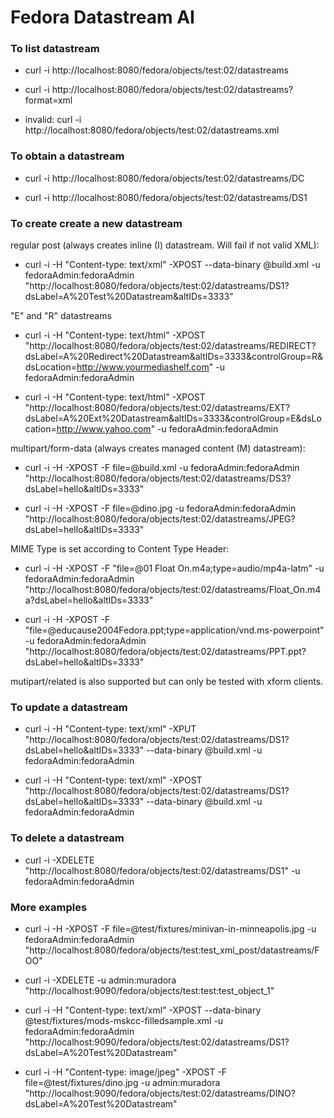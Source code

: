 # Fedora Datastream AI

### To list datastream
* curl -i http://localhost:8080/fedora/objects/test:02/datastreams

* curl -i http://localhost:8080/fedora/objects/test:02/datastreams?format=xml

* invalid: curl -i http://localhost:8080/fedora/objects/test:02/datastreams.xml
    
### To obtain a datastream
* curl -i http://localhost:8080/fedora/objects/test:02/datastreams/DC

* curl -i http://localhost:8080/fedora/objects/test:02/datastreams/DS1

### To create create a new datastream
 
regular post (always creates inline (I) datastream.  Will fail if not valid XML):
* curl -i -H "Content-type: text/xml" -XPOST --data-binary @build.xml -u fedoraAdmin:fedoraAdmin "http://localhost:8080/fedora/objects/test:02/datastreams/DS1?dsLabel=A%20Test%20Datastream&altIDs=3333" 

"E" and "R" datastreams
* curl -i -H "Content-type: text/html" -XPOST "http://localhost:8080/fedora/objects/test:02/datastreams/REDIRECT?dsLabel=A%20Redirect%20Datastream&altIDs=3333&controlGroup=R&dsLocation=http://www.yourmediashelf.com" -u fedoraAdmin:fedoraAdmin

* curl -i -H "Content-type: text/html" -XPOST "http://localhost:8080/fedora/objects/test:02/datastreams/EXT?dsLabel=A%20Ext%20Datastream&altIDs=3333&controlGroup=E&dsLocation=http://www.yahoo.com" -u fedoraAdmin:fedoraAdmin   

multipart/form-data (always creates managed content (M) datastream):
* curl -i -H -XPOST -F file=@build.xml -u fedoraAdmin:fedoraAdmin "http://localhost:8080/fedora/objects/test:02/datastreams/DS3?dsLabel=hello&altIDs=3333" 

* curl -i -H -XPOST -F file=@dino.jpg -u fedoraAdmin:fedoraAdmin "http://localhost:8080/fedora/objects/test:02/datastreams/JPEG?dsLabel=hello&altIDs=3333" 

MIME Type is set according to Content Type Header:
* curl -i -H -XPOST -F "file=@01 Float On.m4a;type=audio/mp4a-latm"  -u fedoraAdmin:fedoraAdmin "http://localhost:8080/fedora/objects/test:02/datastreams/Float_On.m4a?dsLabel=hello&altIDs=3333" 

* curl -i -H -XPOST -F "file=@educause2004Fedora.ppt;type=application/vnd.ms-powerpoint"  -u fedoraAdmin:fedoraAdmin "http://localhost:8080/fedora/objects/test:02/datastreams/PPT.ppt?dsLabel=hello&altIDs=3333" 
 
mutipart/related is also supported but can only be tested with xform clients.
  
###  To update a datastream
* curl -i -H "Content-type: text/xml" -XPUT "http://localhost:8080/fedora/objects/test:02/datastreams/DS1?dsLabel=hello&altIDs=3333" --data-binary @build.xml -u fedoraAdmin:fedoraAdmin

* curl -i -H "Content-type: text/xml" -XPOST "http://localhost:8080/fedora/objects/test:02/datastreams/DS1?dsLabel=hello&altIDs=3333" --data-binary @build.xml -u fedoraAdmin:fedoraAdmin
  
### To delete a datastream 
* curl -i -XDELETE "http://localhost:8080/fedora/objects/test:02/datastreams/DS1" -u fedoraAdmin:fedoraAdmin

### More examples

* curl -i -H -XPOST -F file=@test/fixtures/minivan-in-minneapolis.jpg  -u fedoraAdmin:fedoraAdmin "http://localhost:8080/fedora/objects/test:test_xml_post/datastreams/FOO" 
 
* curl -i -XDELETE -u admin:muradora "http://localhost:9090/fedora/objects/test:test:test_object_1" 
 
* curl -i -H "Content-type: text/xml" -XPOST --data-binary @test/fixtures/mods-mskcc-filledsample.xml -u fedoraAdmin:fedoraAdmin "http://localhost:9090/fedora/objects/test:02/datastreams/DS1?dsLabel=A%20Test%20Datastream" 

* curl -i -H "Content-type: image/jpeg" -XPOST -F file=@test/fixtures/dino.jpg -u admin:muradora "http://localhost:9090/fedora/objects/test:02/datastreams/DINO?dsLabel=A%20Test%20Datastream"
